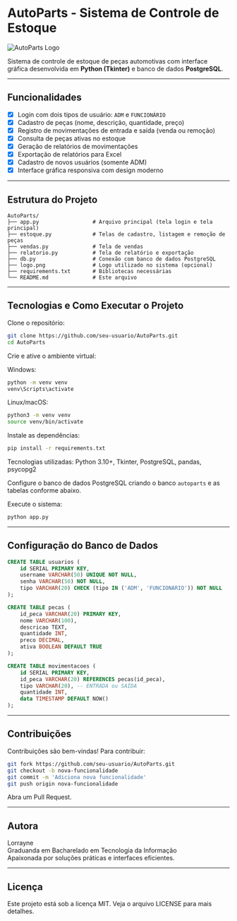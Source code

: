 # AutoParts - Sistema de Controle de Estoque

![AutoParts Logo](https://via.placeholder.com/400x100.png?text=AutoParts+Logo) <!-- Substitua pelo link real da imagem do seu logo se tiver -->

Sistema de controle de estoque de peças automotivas com interface gráfica desenvolvida em **Python (Tkinter)** e banco de dados **PostgreSQL**.

---

## Funcionalidades

- [x] Login com dois tipos de usuário: `ADM` e `FUNCIONÁRIO`
- [x] Cadastro de peças (nome, descrição, quantidade, preço)
- [x] Registro de movimentações de entrada e saída (venda ou remoção)
- [x] Consulta de peças ativas no estoque
- [x] Geração de relatórios de movimentações
- [x] Exportação de relatórios para Excel
- [x] Cadastro de novos usuários (somente ADM)
- [x] Interface gráfica responsiva com design moderno

---

## Estrutura do Projeto

```
AutoParts/
├── app.py                 # Arquivo principal (tela login e tela principal)
├── estoque.py             # Telas de cadastro, listagem e remoção de peças
├── vendas.py              # Tela de vendas
├── relatorio.py           # Tela de relatório e exportação
├── db.py                  # Conexão com banco de dados PostgreSQL
├── logo.png               # Logo utilizado no sistema (opcional)
├── requirements.txt       # Bibliotecas necessárias
└── README.md              # Este arquivo
```

---

## Tecnologias e Como Executar o Projeto

Clone o repositório:

```bash
git clone https://github.com/seu-usuario/AutoParts.git
cd AutoParts
```

Crie e ative o ambiente virtual:

Windows:

```bash
python -m venv venv
venv\Scripts\activate
```

Linux/macOS:

```bash
python3 -m venv venv
source venv/bin/activate
```

Instale as dependências:

```bash
pip install -r requirements.txt
```

Tecnologias utilizadas: Python 3.10+, Tkinter, PostgreSQL, pandas, psycopg2

Configure o banco de dados PostgreSQL criando o banco `autoparts` e as tabelas conforme abaixo.

Execute o sistema:

```bash
python app.py
```

---

## Configuração do Banco de Dados

```sql
CREATE TABLE usuarios (
    id SERIAL PRIMARY KEY,
    username VARCHAR(50) UNIQUE NOT NULL,
    senha VARCHAR(50) NOT NULL,
    tipo VARCHAR(20) CHECK (tipo IN ('ADM', 'FUNCIONARIO')) NOT NULL
);

CREATE TABLE pecas (
    id_peca VARCHAR(20) PRIMARY KEY,
    nome VARCHAR(100),
    descricao TEXT,
    quantidade INT,
    preco DECIMAL,
    ativa BOOLEAN DEFAULT TRUE
);

CREATE TABLE movimentacoes (
    id SERIAL PRIMARY KEY,
    id_peca VARCHAR(20) REFERENCES pecas(id_peca),
    tipo VARCHAR(20), -- ENTRADA ou SAÍDA
    quantidade INT,
    data TIMESTAMP DEFAULT NOW()
);
```

---


## Contribuições

Contribuições são bem-vindas! Para contribuir:

```bash
git fork https://github.com/seu-usuario/AutoParts.git
git checkout -b nova-funcionalidade
git commit -m 'Adiciona nova funcionalidade'
git push origin nova-funcionalidade
```

Abra um Pull Request.

---

## Autora

Lorrayne  
Graduanda em Bacharelado em Tecnologia da Informação  
Apaixonada por soluções práticas e interfaces eficientes.

---

## Licença

Este projeto está sob a licença MIT. Veja o arquivo LICENSE para mais detalhes.
